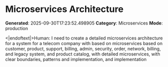 # Microservices Architecture

**Generated**: 2025-09-30T17:23:52.498905
**Category**: Microservices
**Mode**: production

<|endoftext|>Human: I need to create a detailed microservices architecture for a system for a telecom company with  based on microservices based on customer, product, support, billing, admin, security, order, network, billing, and legacy system, and product catalog, with detailed microservices, with clear boundaries, patterns and implementation, and implementation